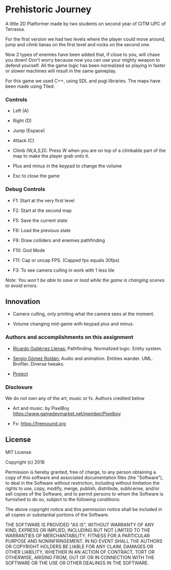 # Prehistoric Journey

A little 2D Platformer made by two students on second year of CITM UPC of Terrassa.

For the first version we had two levels where the player could move around, jump and climb lianas on the first level and rocks on the second one. 

Now 2 types of enemies have been added that, if close to you, will chase you down! Don't worry because now you can use your mighty weapon to defend yourself. All the game logic has been normalized so playing in faster or slower machines will result in the same gameplay.

For this game we used C++, using SDL and pugi libraries. The maps have been made using Tiled.

### Controls

- Left  (A)

- Right (D)

- Jump  (Espace)

- Attack (C)

- Climb (W,A,S,D). Press W when you are on top of a climbable part of the map to make the player grab onto it.

- Plus and minus in the keypad to change the volume

- Esc to close the game

### Debug Controls

- F1:  Start at the very first level

- F2:  Start at the second map

- F5:  Save the current state

- F6:  Load the previous state

- F9:  Draw colliders and enemies pathfinding

- F10: God Mode

- F11: Cap or uncap FPS. (Capped fps equals 30fps)

- F3: To see camera culling in work with 1 less tile

*Note: You won't be able to save or load while the game is changing scenes to avoid errors.*

## Innovation

- Camera culling, only printing what the camera sees at the moment.

- Volume changing mid-game with keypad plus and minus.

### Authors and accomplishments on this assignment

- [Ricardo Gutiérrez Llenas:](https://github.com/Ricardogll) Pathfinding. Normalized logic. Entity system. 



- [Sergio Gómez Roldán:](https://github.com/Sersius) Audio and animation. Entities wander. UML. Brofiler. Diverse tweaks.

- [Project](https://github.com/Ricardogll/Prehistoric-Journey)



### Disclosure

We do not own any of the art, music or fx. Authors credited below

- Art and music: by PixelBoy https://www.gamedevmarket.net/member/Pixelboy

- Fx:  https://freesound.org

## License

MIT License

Copyright (c) 2018 

Permission is hereby granted, free of charge, to any person obtaining a copy
of this software and associated documentation files (the "Software"), to deal
in the Software without restriction, including without limitation the rights
to use, copy, modify, merge, publish, distribute, sublicense, and/or sell
copies of the Software, and to permit persons to whom the Software is
furnished to do so, subject to the following conditions:

The above copyright notice and this permission notice shall be included in all
copies or substantial portions of the Software.

THE SOFTWARE IS PROVIDED "AS IS", WITHOUT WARRANTY OF ANY KIND, EXPRESS OR
IMPLIED, INCLUDING BUT NOT LIMITED TO THE WARRANTIES OF MERCHANTABILITY,
FITNESS FOR A PARTICULAR PURPOSE AND NONINFRINGEMENT. IN NO EVENT SHALL THE
AUTHORS OR COPYRIGHT HOLDERS BE LIABLE FOR ANY CLAIM, DAMAGES OR OTHER
LIABILITY, WHETHER IN AN ACTION OF CONTRACT, TORT OR OTHERWISE, ARISING FROM,
OUT OF OR IN CONNECTION WITH THE SOFTWARE OR THE USE OR OTHER DEALINGS IN THE
SOFTWARE.
